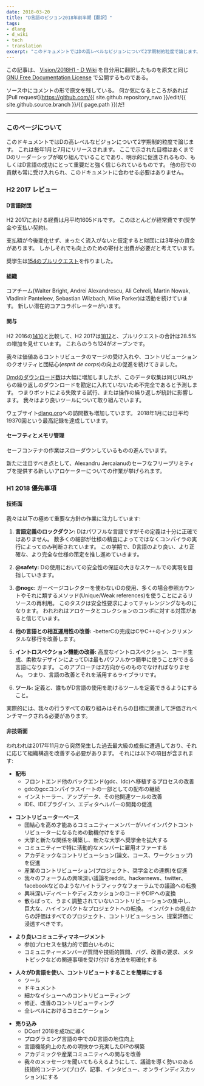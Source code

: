 ```yaml
---
date: 2018-03-20
title: "D言語のビジョン2018年前半期【翻訳】"
tags:
- dlang
- d_wiki
- tech
- translation 
excerpt: "このドキュメントではDの高レベルなビジョンについて2学期制的粒度で論じます。 これは毎年1月と7月にリリースされます。 ここで示された目標はあくまでDのリーダーシップが取り組んでいることであり、明示的に促進されるもの、もしくはD言語の成功にとって重要だと強く信じられているものです。 他の形での貢献も常に受け入れられ、このドキュメントに合わせる必要はありません。"
---
```


この記事は、
[Vision/2018H1 - D Wiki](https://wiki.dlang.org/Vision/2018H1)
を自分用に翻訳したものを原文と同じ
[GNU Free Documentation License](http://www.gnu.org/copyleft/fdl.html)
で公開するものである。

ソース中にコメントの形で原文を残している。
何か気になるところがあれば
[Pull request](https://github.com/{{ site.github.repository_nwo }}/edit/{{ site.github.source.branch }}/{{ page.path }})だ!

---
<!-- ### Meta -->

### このページについて

<!-- This document discusses the high-level vision for D with semestrial granularity. It is released in January and July of each year. Note that the goals presented are those the D leadership works on, explicitly fosters, or strongly believes are important for the success of the D language. Other contributions are always welcome and do not need to be necessarily aligned with this document. -->

このドキュメントではDの高レベルなビジョンについて2学期制的粒度で論じます。
これは毎年1月と7月にリリースされます。
ここで示された目標はあくまでDのリーダーシップが取り組んでいることであり、明示的に促進されるもの、もしくはD言語の成功にとって重要だと強く信じられているものです。
他の形での貢献も常に受け入れられ、このドキュメントに合わせる必要はありません。

<!-- ### H2 2017 Review -->

### H2 2017 レビュー

<!-- #### The D Language Foundation -->

#### D言語財団

<!-- Expenses for H2 2017 have averaged at $1605 per month. These include mostly recurring expenses (scholarships, contract payments). -->

H2 2017における経費は月平均1605ドルです。
このほとんどが経常費です(奨学金や支払い契約)。

<!-- The Foundation has funds for over three years assuming no changes in expenses and no money inflow. We, however, expect both donations and expenses to increase. -->

支払額が今後変化せず、まったく流入がないと仮定すると財団には3年分の資金があります。
しかしそれでも向上のための寄付と出費が必要だと考えています。

<!-- The scholarship recipients have created [154 pull requests](https://github.com/search?utf8=%E2%9C%93&q=user%3Adlang+author%3ARazvanN7+author%3Aedi33416+author%3ADarredevil+author%3Asomzzz+created%3A2017-07-01..2017-12-31&type=Issues). -->

奨学生は[154のプルリクエスト](https://github.com/search?utf8=%E2%9C%93&q=user%3Adlang+author%3ARazvanN7+author%3Aedi33416+author%3ADarredevil+author%3Asomzzz+created%3A2017-07-01..2017-12-31&type=Issues)を作りました。

<!-- #### Organization -->

#### 組織

<!-- The core team (Walter Bright, Andrei Alexandrescu, Ali Cehreli, Martin Nowak, Vladimir Panteleev, Sebastian Wilzbach, Mike Parker) kept operations working. There are new potential core collaborators. -->

コアチーム(Walter Bright, Andrei Alexandrescu, Ali Cehreli, Martin Nowak, Vladimir Panteleev, Sebastian Wilzbach, Mike Parker)は活動を続けています。
新しい潜在的コアコラボレーターがいます。

<!-- #### Participation -->

#### 関与

<!-- H2 2017 has marked a 28.5% increase in total pull requests compared to to H2 2016: [1812](https://github.com/pulls?utf8=%E2%9C%93&q=is%3Apr+user%3Adlang+created%3A2017-07-01..2017-12-31) vs. [1410](https://github.com/pulls?utf8=%E2%9C%93&q=is%3Apr+user%3Adlang+created%3A2016-07-01..2016-12-31). Of these, 124 are open. -->

H2 2016の[1410](https://github.com/pulls?utf8=%E2%9C%93&q=is%3Apr+user%3Adlang+created%3A2016-07-01..2016-12-31)と比較して、H2 2017は[1812](https://github.com/pulls?utf8=%E2%9C%93&q=is%3Apr+user%3Adlang+created%3A2017-07-01..2017-12-31)と、プルリクエストの合計は28.5%の増加を見せています。
これらのうち124がオープンです。

<!-- We have continued to grant merge rights to strong contributors and fostered an increase in contribution quality and _esprit de corps_. -->

我々は価値あるコントリビュータのマージの受け入れや、コントリビューションのクオリティと団結心(_esprit de corps_)の向上の促進を続けてきました。

<!-- [Downloads of dmd](http://erdani.com/d/downloads.daily.png) have increased substantially, but we assume the data collection is imperfect because it does not account for repeated downloads from the same URL. So bots, repeated unsuccessful attempts, or manipulation can influence the statistics. We are working on a better tool. -->

[Dmdのダウンロード数](http://erdani.com/d/downloads.daily.png)は大幅に増加しましたが、このデータ収集は同じURLからの繰り返しのダウンロードを勘定に入れていないため不完全であると予測します。
つまりボットによる失敗する試行、または操作の繰り返しが統計に影響します。
我々はより良いツールについて取り組んでいます。

<!-- Visits to the [dlang.org](https://dlang.org) website have been on the rise; an all-time high of 19,370 average daily visits has been attained in January 2018. -->

ウェブサイト[dlang.org](https://dlang.org)への訪問数も増加しています。
2018年1月には日平均19370回という最高記録を達成しています。

<!-- #### Safety and Memory Management -->

#### セーフティとメモリ管理

<!-- Work on safe containers has slowed down but is still ongoing. -->

セーフコンテナの作業はスローダウンしているものの進んでいます。

<!-- Of new note is Alexandru Jercaianu's work on a new allocator that offers a safe free primitive. That opens new avenues for approaching memory management. -->

新たに注目すべき点として、Alexandru Jercaianuのセーフなフリープリミティブを提供する新しいアロケーターについての作業が挙げられます。

<!-- ### H1 2018 Priorities -->

### H1 2018 優先事項

<!-- #### Technical -->

#### 技術面

<!-- We are doubling down on work on the following essential directions: -->

我々は以下の極めて重要な方針の作業に注力しています:

<!-- 1. **Lock down the language definition:** D is a powerful language but its definition is not precise enough. A number of subtleties can only be assessed only by running the compiler, not by perusing the specification. This semester we are pushing for a better, more precise, and more complete specification of the D language. -->

1. **言語定義のロックダウン:** Dはパワフルな言語ですがその定義は十分に正確ではありません。
  数多くの細部が仕様の精査によってではなくコンパイラの実行によってのみ判断されています。
  この学期で、D言語のより良い、より正確な、より完全な仕様の策定を推し進めていきます。
<!-- 2. **@safety:** we aim to enable large-scale uses of D with safety guarantees. -->
2. **@safety:** Dの使用においての安全性の保証の大きなスケールでの実現を目指していきます。
<!-- 3. **@nogc:** Use of D without a garbage collector, most likely by using reference counting and related methods Unique/Weak references) for reclamation of resources. This task is made challenging by the safety requirement. We believe we have an attack in the upcoming allocators/collections combos. -->
3. **@nogc:** ガーベージコレクターを使わないDの使用、多くの場合参照カウントやそれに類するメソッド(Unique/Weak references)を使うことによるリソースの再利用。
  このタスクは安全性要求によってチャレンジングなものになります。
  われわれはアロケータとコレクションのコンボに対する対策があると信じています。
<!-- 4. **Improve interoperability with other languages:** Finishing -betterC should improve incremental migration of C and C++. -->
4. **他の言語との相互運用性の改善:** -betterCの完成はCやC++のインクリメンタルな移行を改善します。
<!-- 5. **Improve introspection abilities:** Make D the most powerful and easiest to use language for advanced introspection, code generation, and flexible designs. The approach must be two pronged - language improvements and libraries that use them gainfully. -->
5. **イントロスペクション機能の改善:** 高度なイントロスペクション、コード生成、柔軟なデザインによってDは最もパワフルかつ簡単に使うことができる言語になります。
  このアプローチは2方向からのものでなければなりません。
  つまり、言語の改善とそれを活用するライブラリです。
<!-- 6. **Tooling:** Define and allow others to define tools that help the use of the D language by everyone. -->
6. **ツール:** 定義と、誰もがD言語の使用を助けるツールを定義できるようにすること。

<!-- Virtually all efforts we drive should be assessed and benchmarked relative to these goals. -->

実際的には、我々の行うすべての取り組みはそれらの目標に関連して評価されベンチマークされる必要があります。

<!-- #### Non-Technical -->

#### 非技術面

<!-- We have enjoyed an unprecedented growth spurt starting December 2017, and need to improve our organizational structures in response. That includes: -->

われわれは2017年11月から突然発生した過去最大級の成長に遭遇しており、それに応じて組織構造を改善する必要があります。
それには以下の項目が含まれます:

<!-- *   Distribution
    *   Improve the process of porting the front-end to alternate backends (gdc, ldc).
    *   Pursue distribution of gdc as part of the gcc compiler suite.
    *   Improve installers, updaters, and related tooling.
    *   Foster development of IDEs, IDE plugins, editor helpers. -->

 - **配布**
   - フロントエンド他のバックエンド(gdc、ldc)へ移植するプロセスの改善
   - gdcのgccコンパイラスイートの一部としての配布の継続
   - インストーラー、アップデータ、その他関連ツールの改善
   - IDE、IDEプラグイン、エディタヘルパーの開発の促進

<!-- *   Contributor base
    *   Improve our _esprit de corps_ motivating talented community members to become high-impact contributors
    *   Forge new relationships with universities, Expand our scholarship offering to new universities
    *   Offer employment to the most active members of the community
    *   Foster academic contributions (papers, courses, workshops)
    *   Foster industrial contributions (joint projects, joint scholarships)
    *   Convert interesting discussions on our own forums into interesting discussions on high-traffic forums such as reddit, hackernews, twitter, and facebook
    *   Convert interesting debates and discussions into code and DIPs
    *   Convert scattered, uncoordinated contributions into focused, large, high-impact projects. The evaluation from an impact perspective must be pervasive to all project/contributions/proposal assessments. -->

 - **コントリビューターベース**
    - 団結心を高め才能あるコミュニティーメンバーがハイインパクトコントリビューターになるための動機付けをする
    - 大学と新たな関係を構築し、新たな大学へ奨学金を拡大する
    - コミュニティーで特に活動的なメンバーに雇用オファーする
    - アカデミックなコントリビューション(論文、コース、ワークショップ)を促進
    - 産業のコントリビューション(プロジェクト、奨学金との連携)を促進
    - 我々のフォーラムの興味深い議論をreddit、hackernews、twitter、facebookなどのようなハイトラフィックなフォーラムでの議論への転換
    - 興味深いディベートやディスカッションのコードやDIPへの変換
    - 散らばって、うまく調整されていないコントリビューションの集中し、巨大な、ハイインパクトなプロジェクトへの転換。
        インパクトの視点からの評価はすべてのプロジェクト、コントリビューション、提案評価に浸透すべきです。

<!-- *   Better community management
    *   Make the joining process more inviting and enjoyable
    *   Have a clear path for a community member to get a question/concerned addressed, whether it's a technical question, a bug, a request for an improvement, or a meta topic. -->

 - **より良いコミュニティマネージメント**
    - 参加プロセスを魅力的で面白いものに
    - コミュニティーメンバーが質問や技術的質問、バグ、改善の要求、メタトピックなどの関連事項を受け付ける方法を明確化する

<!-- *   Make it easier for people to use the D language and contribute to it
    *   Tooling
    *   Documentation
    *   Contributing detailed issues
    *   Contributing fixes and improvements
    *   Communication at all levels -->

 - **人々がD言語を使い、コントリビュートすることを簡単にする**
    - ツール
    - ドキュメント
    - 細かなイシューへのコントリビューティング
    - 修正、改善のコントリビューティング
    - 全レベルにおけるコミニケーション

<!-- *   Public Relations
    *   Drive DConf 2018 to a great success
    *   Improve the standing of the D language on the landscape of programming languages
    *   Establish the DIP as a clear, solid means to get a language enhancement going
    *   Improve participation in the academic and industrial community
    *   Make our message heard and lead the discussion with strong technical content (blogs, articles, interviews, online discussions) -->

 - **売り込み**
    - DConf 2018を成功に導く
    - プログラミング言語の中でのD言語の地位向上
    - 言語機能向上のための明快かつ充実したDIPの構築
    - アカデミックや産業コミュニティへの関与を改善
    - 我々のメッセージを聞いてもらえるようにして、議論を導く勢いのある技術的コンテンツ(ブログ、記事、インタビュー、オンラインディスカッション)にする